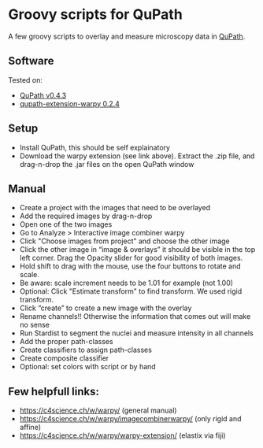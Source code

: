 # Groovy scripts for QuPath
A few groovy scripts to overlay and measure microscopy data in [QuPath](https://qupath.github.io/).

## Software
Tested on:
* [QuPath v0.4.3](https://github.com/qupath/qupath/releases/tag/v0.4.3)
* [qupath-extension-warpy 0.2.4](https://github.com/BIOP/qupath-extension-warpy/releases/tag/0.2.4)

## Setup
* Install QuPath, this should be self explainatory
* Download the warpy extension (see link above). Extract the .zip file, and drag-n-drop the .jar files on the open QuPath window

## Manual
* Create a project with the images that need to be overlayed
* Add the required images by drag-n-drop
* Open one of the two images
* Go to Analyze > Interactive image combiner warpy
* Click "Choose images from project" and choose the other image
* Click the other image in “image & overlays” it should be visible in the top left corner. Drag the Opacity slider for good visibility of both images.
* Hold shift to drag with the mouse, use the four buttons to rotate and scale.
* Be aware: scale increment needs to be 1.01 for example (not 1.00)
* Optional: Click "Estimate transform" to find transform. We used rigid transform.
* Click “create” to create a new image with the overlay
* Rename channels!! Otherwise the information that comes out will make no sense
* Run Stardist to segment the nuclei and measure intensity in all channels
* Add the proper path-classes
* Create classifiers to assign path-classes
* Create composite classifier
* Optional: set colors with script or by hand


## Few helpfull links:
* https://c4science.ch/w/warpy/ (general manual)
* https://c4science.ch/w/warpy/imagecombinerwarpy/ (only rigid and affine)
* https://c4science.ch/w/warpy/warpy-extension/ (elastix via fiji)
